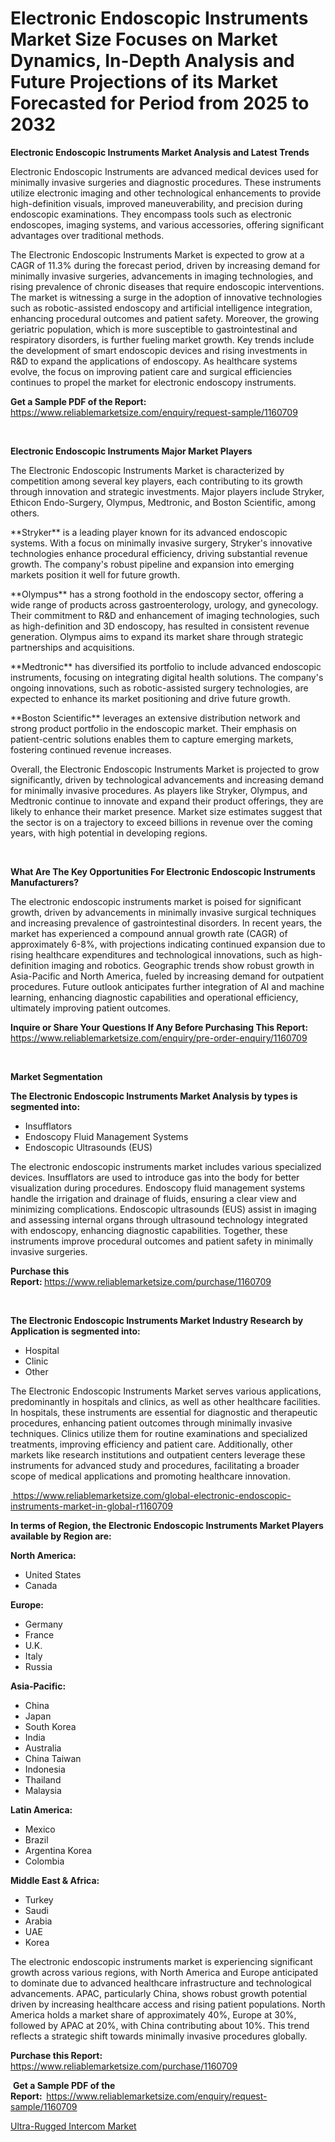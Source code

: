 <p><h1>Electronic Endoscopic Instruments Market Size Focuses on Market Dynamics, In-Depth Analysis and Future Projections of its Market Forecasted for Period from 2025 to 2032</h1></p><p><strong>Electronic Endoscopic Instruments Market Analysis and Latest Trends</strong></p>
<p><p>Electronic Endoscopic Instruments are advanced medical devices used for minimally invasive surgeries and diagnostic procedures. These instruments utilize electronic imaging and other technological enhancements to provide high-definition visuals, improved maneuverability, and precision during endoscopic examinations. They encompass tools such as electronic endoscopes, imaging systems, and various accessories, offering significant advantages over traditional methods.</p><p>The Electronic Endoscopic Instruments Market is expected to grow at a CAGR of 11.3% during the forecast period, driven by increasing demand for minimally invasive surgeries, advancements in imaging technologies, and rising prevalence of chronic diseases that require endoscopic interventions. The market is witnessing a surge in the adoption of innovative technologies such as robotic-assisted endoscopy and artificial intelligence integration, enhancing procedural outcomes and patient safety. Moreover, the growing geriatric population, which is more susceptible to gastrointestinal and respiratory disorders, is further fueling market growth. Key trends include the development of smart endoscopic devices and rising investments in R&D to expand the applications of endoscopy. As healthcare systems evolve, the focus on improving patient care and surgical efficiencies continues to propel the market for electronic endoscopy instruments.</p></p>
<p><strong>Get a Sample PDF of the Report:&nbsp;</strong> <a href="https://www.reliablemarketsize.com/enquiry/request-sample/1160709?utm_campaign=2809&utm_medium=2&utm_source=Github&utm_content=ia&utm_term=22032025&utm_id=electronic-endoscopic-instruments">https://www.reliablemarketsize.com/enquiry/request-sample/1160709</a></p>
<p>&nbsp;</p>
<p><strong>Electronic Endoscopic Instruments Major Market Players</strong></p>
<p><p>The Electronic Endoscopic Instruments Market is characterized by competition among several key players, each contributing to its growth through innovation and strategic investments. Major players include Stryker, Ethicon Endo-Surgery, Olympus, Medtronic, and Boston Scientific, among others. </p><p>**Stryker** is a leading player known for its advanced endoscopic systems. With a focus on minimally invasive surgery, Stryker's innovative technologies enhance procedural efficiency, driving substantial revenue growth. The company's robust pipeline and expansion into emerging markets position it well for future growth.</p><p>**Olympus** has a strong foothold in the endoscopy sector, offering a wide range of products across gastroenterology, urology, and gynecology. Their commitment to R&D and enhancement of imaging technologies, such as high-definition and 3D endoscopy, has resulted in consistent revenue generation. Olympus aims to expand its market share through strategic partnerships and acquisitions.</p><p>**Medtronic** has diversified its portfolio to include advanced endoscopic instruments, focusing on integrating digital health solutions. The company's ongoing innovations, such as robotic-assisted surgery technologies, are expected to enhance its market positioning and drive future growth.</p><p>**Boston Scientific** leverages an extensive distribution network and strong product portfolio in the endoscopic market. Their emphasis on patient-centric solutions enables them to capture emerging markets, fostering continued revenue increases.</p><p>Overall, the Electronic Endoscopic Instruments Market is projected to grow significantly, driven by technological advancements and increasing demand for minimally invasive procedures. As players like Stryker, Olympus, and Medtronic continue to innovate and expand their product offerings, they are likely to enhance their market presence. Market size estimates suggest that the sector is on a trajectory to exceed billions in revenue over the coming years, with high potential in developing regions.</p></p>
<p>&nbsp;</p>
<p><strong>What Are The Key Opportunities For Electronic Endoscopic Instruments Manufacturers?</strong></p>
<p><p>The electronic endoscopic instruments market is poised for significant growth, driven by advancements in minimally invasive surgical techniques and increasing prevalence of gastrointestinal disorders. In recent years, the market has experienced a compound annual growth rate (CAGR) of approximately 6-8%, with projections indicating continued expansion due to rising healthcare expenditures and technological innovations, such as high-definition imaging and robotics. Geographic trends show robust growth in Asia-Pacific and North America, fueled by increasing demand for outpatient procedures. Future outlook anticipates further integration of AI and machine learning, enhancing diagnostic capabilities and operational efficiency, ultimately improving patient outcomes.</p></p>
<p><strong>Inquire or Share Your Questions If Any Before Purchasing This Report:</strong> <a href="https://www.reliablemarketsize.com/enquiry/pre-order-enquiry/1160709?utm_campaign=2809&utm_medium=2&utm_source=Github&utm_content=ia&utm_term=22032025&utm_id=electronic-endoscopic-instruments">https://www.reliablemarketsize.com/enquiry/pre-order-enquiry/1160709</a></p>
<p>&nbsp;</p>
<p><strong>Market Segmentation</strong></p>
<p><strong>The Electronic Endoscopic Instruments Market Analysis by types is segmented into:</strong></p>
<p><ul><li>Insufflators</li><li>Endoscopy Fluid Management Systems</li><li>Endoscopic Ultrasounds (EUS)</li></ul></p>
<p><p>The electronic endoscopic instruments market includes various specialized devices. Insufflators are used to introduce gas into the body for better visualization during procedures. Endoscopy fluid management systems handle the irrigation and drainage of fluids, ensuring a clear view and minimizing complications. Endoscopic ultrasounds (EUS) assist in imaging and assessing internal organs through ultrasound technology integrated with endoscopy, enhancing diagnostic capabilities. Together, these instruments improve procedural outcomes and patient safety in minimally invasive surgeries.</p></p>
<p><strong>Purchase this Report:&nbsp;</strong><a href="https://www.reliablemarketsize.com/purchase/1160709?utm_campaign=2809&utm_medium=2&utm_source=Github&utm_content=ia&utm_term=22032025&utm_id=electronic-endoscopic-instruments">https://www.reliablemarketsize.com/purchase/1160709</a></p>
<p>&nbsp;</p>
<p><strong>The Electronic Endoscopic Instruments Market Industry Research by Application is segmented into:</strong></p>
<p><ul><li>Hospital</li><li>Clinic</li><li>Other</li></ul></p>
<p><p>The Electronic Endoscopic Instruments Market serves various applications, predominantly in hospitals and clinics, as well as other healthcare facilities. In hospitals, these instruments are essential for diagnostic and therapeutic procedures, enhancing patient outcomes through minimally invasive techniques. Clinics utilize them for routine examinations and specialized treatments, improving efficiency and patient care. Additionally, other markets like research institutions and outpatient centers leverage these instruments for advanced study and procedures, facilitating a broader scope of medical applications and promoting healthcare innovation.</p></p>
<p><a href="https://www.reliablemarketsize.com/global-electronic-endoscopic-instruments-market-in-global-r1160709?utm_campaign=2809&utm_medium=2&utm_source=Github&utm_content=ia&utm_term=22032025&utm_id=electronic-endoscopic-instruments">&nbsp;https://www.reliablemarketsize.com/global-electronic-endoscopic-instruments-market-in-global-r1160709</a></p>
<p><strong>In terms of Region, the Electronic Endoscopic Instruments Market Players available by Region are:</strong></p>
<p>
    <p> <strong> North America: </strong>
        <ul>
            <li>United States</li>
            <li>Canada</li>
        </ul>
        </p> 
    <p> <strong> Europe: </strong>
        <ul>
            <li>Germany</li>
            <li>France</li>
            <li>U.K.</li>
            <li>Italy</li>
            <li>Russia</li>
        </ul>
        </p> 
    <p> <strong> Asia-Pacific: </strong>
        <ul>
            <li>China</li>
            <li>Japan</li>
            <li>South Korea</li>
            <li>India</li>
            <li>Australia</li>
            <li>China Taiwan</li>
            <li>Indonesia</li>
            <li>Thailand</li>
            <li>Malaysia</li>
        </ul>
        </p> 
    <p> <strong> Latin America: </strong>
        <ul>
            <li>Mexico</li>
            <li>Brazil</li>
            <li>Argentina Korea</li>
            <li>Colombia</li>
        </ul>
        </p> 
    <p> <strong> Middle East & Africa: </strong>
        <ul>
            <li>Turkey</li>
            <li>Saudi</li>
            <li>Arabia</li>
            <li>UAE</li>
            <li>Korea</li>
        </ul>
    </p>
    </p>
<p><p>The electronic endoscopic instruments market is experiencing significant growth across various regions, with North America and Europe anticipated to dominate due to advanced healthcare infrastructure and technological advancements. APAC, particularly China, shows robust growth potential driven by increasing healthcare access and rising patient populations. North America holds a market share of approximately 40%, Europe at 30%, followed by APAC at 20%, with China contributing about 10%. This trend reflects a strategic shift towards minimally invasive procedures globally.</p></p>
<p><strong>Purchase this Report: </strong><a href="https://www.reliablemarketsize.com/purchase/1160709?utm_campaign=2809&utm_medium=2&utm_source=Github&utm_content=ia&utm_term=22032025&utm_id=electronic-endoscopic-instruments">https://www.reliablemarketsize.com/purchase/1160709</a></p>
<p>&nbsp;<strong>Get a Sample PDF of the Report:&nbsp;&nbsp;</strong><a href="https://www.reliablemarketsize.com/enquiry/request-sample/1160709?utm_campaign=2809&utm_medium=2&utm_source=Github&utm_content=ia&utm_term=22032025&utm_id=electronic-endoscopic-instruments">https://www.reliablemarketsize.com/enquiry/request-sample/1160709</a></p>
<p><strong></strong></p>
<p><p><a href="https://github.com/xtysizov/Market-Research-Report-List-1/blob/main/ultra-rugged-intercom-market.md?utm_campaign=2809&utm_medium=2&utm_source=Github&utm_content=ia&utm_term=22032025&utm_id=electronic-endoscopic-instruments">Ultra-Rugged Intercom Market</a></p></p>